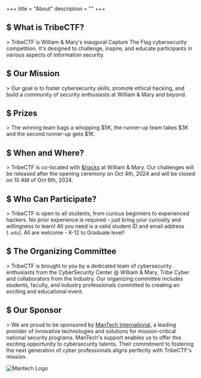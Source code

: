 +++
title = "About"
description = ""
+++

## $ What is TribeCTF?
\> TribeCTF is William & Mary's inaugural Capture The Flag cybersecurity competition. It's designed to challenge, inspire, and educate participants in various aspects of information security.

## $ Our Mission
\> Our goal is to foster cybersecurity skills, promote ethical hacking, and build a community of security enthusiasts at William & Mary and beyond.

## $ Prizes
\> The winning team bags a whopping $5K, the runner-up team takes $3K and the second runner-up gets $1K.

## $ When and Where?
\> TribeCTF is co-located with [&hacks](https://andhacks.cs.wm.edu) at William & Mary. Our challenges will be released after the opening ceremony on Oct 4th, 2024 and will be closed on 10 AM of Oct 6th, 2024.

## $ Who Can Participate?
\> TribeCTF is open to all students, from curious beginners to experienced hackers. No prior experience is required – just bring your curiosity and willingness to learn! All you need is a valid student ID and email address (`.edu`). All are welcome - K-12 to Graduate level!

## $ The Organizing Committee
\> TribeCTF is brought to you by a dedicated team of cybersecurity enthusiasts from the CyberSecurity Center @ William & Mary, Tribe Cyber and collaborators from the Industry. Our organizing committee includes students, faculty, and industry professionals committed to creating an exciting and educational event.

## $ Our Sponsor
\> We are proud to be sponsored by [ManTech International](https://mantech.com), a leading provider of innovative technologies and solutions for mission-critical national security programs.
ManTech's support enables us to offer this exciting opportunity to cybersecurity talents. Their commitment to fostering the next generation of cyber professionals aligns perfectly with TribeCTF's mission.

![Mantech Logo](../Mantech_logo.png)
